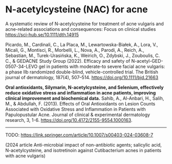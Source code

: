 # N-acetylcysteine (NAC) for acne

A systematic review of N-acetylcysteine for treatment of acne
vulgaris and acne-related associations and consequences:
Focus on clinical studies
https://sci-hub.se/10.1111/dth.14915

Picardo, M., Cardinali, C., La Placa, M., Lewartowska-Białek, A., Lora, V., Micali, G., Montisci, R., Morbelli, L., Nova, A., Parodi, A., Reich, A., Sebastian, M., Turek-Urasińska, K., Weirich, O., Zdybski, J., Zouboulis, C. C., & GEDACNE Study Group (2022). Efficacy and safety of N-acetyl-GED-0507-34-LEVO gel in patients with moderate-to severe facial acne vulgaris: a phase IIb randomized double-blind, vehicle-controlled trial. The British journal of dermatology, 187(4), 507–514. https://doi.org/10.1111/bjd.21663

**Oral antioxidants, Silymarin, N-acetylcysteine, and Selenium, effectively reduce oxidative stress and inflammation in acne patients, improving clinical improvement and biochemical data.**
Sahib, A., Al-Anbari, H., Salih, M., & Abdullah, F. (2013). Effects of Oral Antioxidants on Lesion Counts Associated with Oxidative Stress and Inflammation in Patients with Papulopustular Acne. Journal of clinical & experimental dermatology research, 3, 1-6. https://doi.org/10.4172/2155-9554.1000163.

---

TODO: https://link.springer.com/article/10.1007/s00403-024-03608-7

(2024 article Anti-microbial impact of non-antibiotic agents; salicylic acid, N-acetylcysteine, and isotretinoin against Cutibacterium acnes in patients with acne vulgaris)
